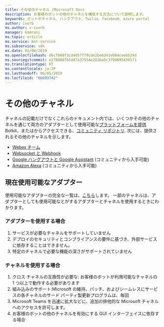 ```yaml
---
title: その他のチャネル |Microsoft Docs
description: お客様のボットの他のチャネルを構成する方法について説明します。
keywords: ボットがチャネル、ハングアウト、Twilio、facebook、azure portal
author: ivorb
ms.author: v-ivorb
manager: kamrani
ms.topic: article
ms.service: bot-service
ms.subservice: sdk
ms.date: 02/08/2019
ms.openlocfilehash: d6cf068f3cd4d57ff9cde2be6d41e084cee6524d
ms.sourcegitcommit: e276008fb5dd7a37554e202ba5c37948954301f1
ms.translationtype: HT
ms.contentlocale: ja-JP
ms.lasthandoff: 06/05/2019
ms.locfileid: "66693742"
---
```

# <a name="additional-channels"></a>その他のチャネル

チャネルの記載だけでなくこれらのドキュメント内では、いくつかその他のチャネルを通じて両方のアダプターとして使用可能な[プラットフォームを提供](https://botkit.ai/docs/v4/platforms/)Botkit、またはからアクセスできる、[コミュニティ リポジトリ](https://github.com/BotBuilderCommunity/). 次には、提供されるその他のチャネルを示します。

- [Webex チーム](https://botkit.ai/docs/v4/platforms/webex.html)
- [Websocket と Webhook](https://botkit.ai/docs/v4/platforms/web.html)
- [Google ハングアウトと Google Assistant](https://github.com/BotBuilderCommunity/) (コミュニティから入手可能)
- [Amazon Alexa](https://github.com/BotBuilderCommunity/) (コミュニティから入手可能)

## <a name="currently-available-adapters"></a>現在使用可能なアダプター

使用可能なアダプターの完全な一覧は、[こちら](https://botkit.ai/docs/v4/platforms/)します。 一部のチャネルは、アダプターとしても使用可能なとがするアダプターとチャネルを使用するときにわかります。

### <a name="when-to-use-an-adapter"></a>アダプターを使用する場合

1. サービスが必要なチャネルをサポートしていません
2. デプロイのセキュリティとコンプライアンスの要件に基づき、外部サービスに依存することはできません。
3. 特定のチャネルで必要な機能の深さがサポートされていません

### <a name="when-to-use-a-channel"></a>チャネルを使用する場合

1. クロス チャネルの互換性が必要な: お客様のボットが利用可能なチャネルの 1 つ以上で動作する必要があります
2. 組み込みのサポート:Microsoft の維持、パッチ、およびシームレスにサービスの各チャネルのサード パーティ製更新プログラムは、毎回
3. Microsoft Teams を迅速に拡大などに、追加の排他的な Microsoft チャネルへのアクセスを許可します。
4. お客様のボットの他のチャネルを有効にする GUI インターフェイスに依存する場合
